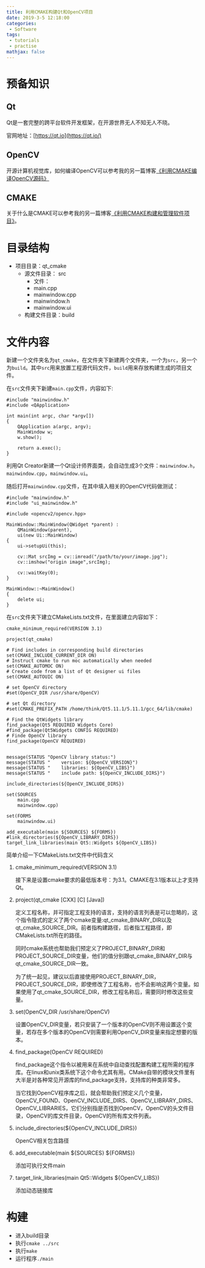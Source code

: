 ```yaml
---
title: 利用CMAKE构建Qt和OpenCV项目 
date: 2019-3-5 12:18:00
categories:
 - Software
tags: 
 - tutorials
 - practise
mathjax: false
---
```


# 预备知识

## Qt
Qt是一套完整的跨平台软件开发框架，在开源世界无人不知无人不晓。

官网地址：[https://qt.io](https://qt.io/)

## OpenCV
开源计算机视觉库，如何编译OpenCV可以参考我的另一篇博客[《利用CMAKE编译OpenCV源码》](http://yluo.name/2019/02/12/cmake_build_opencv/)

## CMAKE
关于什么是CMAKE可以参考我的另一篇博客[《利用CMAKE构建和管理软件项目》](http://yluo.name/2019/01/02/cmake/)。

# 目录结构

- 项目目录：qt_cmake
  - 源文件目录： src
    - 文件： 
    - main.cpp
    - mainwindow.cpp
    - mainwindow.h
    - mainwindow.ui
  - 构建文件目录：build


# 文件内容

新建一个文件夹名为`qt_cmake`，在文件夹下新建两个文件夹，一个为`src`，另一个为`build`。其中`src`用来放置工程源代码文件，`build`用来存放构建生成的项目文件。

在`src`文件夹下新建`main.cpp`文件，内容如下:
```
#include "mainwindow.h"
#include <QApplication>

int main(int argc, char *argv[])
{
    QApplication a(argc, argv);
    MainWindow w;
    w.show();

    return a.exec();
}
```

利用Qt Creator新建一个Qt设计师界面类，会自动生成3个文件：`mainwindow.h`，`mainwindow.cpp`，`mainwindow.ui`。

随后打开`mainwindow.cpp`文件，在其中填入相关的OpenCV代码做测试：
```
#include "mainwindow.h"
#include "ui_mainwindow.h"

#include <opencv2/opencv.hpp>

MainWindow::MainWindow(QWidget *parent) :
    QMainWindow(parent),
    ui(new Ui::MainWindow)
{
    ui->setupUi(this);

    cv::Mat srcImg = cv::imread("/path/to/your/image.jpg");
    cv::imshow("origin image",srcImg);

    cv::waitKey(0);
}

MainWindow::~MainWindow()
{
    delete ui;
}
```

在`src`文件夹下建立CMakeLists.txt文件，在里面建立内容如下：

```
cmake_minimum_required(VERSION 3.1)

project(qt_cmake)

# Find includes in corresponding build directories
set(CMAKE_INCLUDE_CURRENT_DIR ON)
# Instruct cmake to run moc automatically when needed
set(CMAKE_AUTOMOC ON)
# Create code from a list of Qt designer ui files
set(CMAKE_AUTOUIC ON)

# set OpenCV directory
#set(OpenCV_DIR /usr/share/OpenCV)

# set Qt directory
#set(CMAKE_PREFIX_PATH /home/think/Qt5.11.1/5.11.1/gcc_64/lib/cmake)

# Find the QtWidgets library
find_package(Qt5 REQUIRED Widgets Core)
#find_package(Qt5Widgets CONFIG REQUIRED)
# Finde OpenCV library
find_package(OpenCV REQUIRED)


message(STATUS "OpenCV library status:")
message(STATUS "    version: ${OpenCV_VERSION}")
message(STATUS "    libraries: ${OpenCV_LIBS}")
message(STATUS "    include path: ${OpenCV_INCLUDE_DIRS}")

include_directories(${OpenCV_INCLUDE_DIRS})

set(SOURCES
	main.cpp
	mainwindow.cpp)

set(FORMS
	mainwindow.ui)

add_executable(main ${SOURCES} ${FORMS})
#link_directories(${OpenCV_LIBRARY_DIRS})
target_link_libraries(main Qt5::Widgets ${OpenCV_LIBS})
```

简单介绍一下CMakeLists.txt文件中代码含义

1. cmake_minimum_required(VERSION 3.1)

    接下来是设置cmake要求的最低版本号：为3.1。CMAKE在3.1版本以上才支持Qt。

2. project(qt_cmake [CXX] [C] [Java])
   
    定义工程名称，并可指定工程支持的语言，支持的语言列表是可以忽略的，这个指令隐式的定义了两个cmake变量:qt_cmake_BINARY_DIR以及qt_cmake_SOURCE_DIR。前者指构建路径，后者指工程路径，即CMakeLists.txt所在的路径。

    同时cmake系统也帮助我们预定义了PROJECT_BINARY_DIR和PROJECT_SOURCE_DIR变量，他们的值分别跟qt_cmake_BINARY_DIR与qt_cmake_SOURCE_DIR一致。

    为了统一起见，建议以后直接使用PROJECT_BINARY_DIR，PROJECT_SOURCE_DIR，即使修改了工程名称，也不会影响这两个变量。如果使用了qt_cmake_SOURCE_DIR，修改工程名称后，需要同时修改这些变量。

3. set(OpenCV_DIR /usr/share/OpenCV)

    设置OpenCV_DIR变量，若只安装了一个版本的OpenCV则不用设置这个变量，若存在多个版本的OpenCV则需要利用OpenCV_DIR变量来指定想要的版本。

4. find_package(OpenCV REQUIRED)

    find_package这个指令以被用来在系统中自动查找配置构建工程所需的程序库。在linux和unix类系统下这个命令尤其有用。CMake自带的模块文件里有大半是对各种常见开源库的find_package支持，支持库的种类非常多。

    当它找到OpenCV程序库之后，就会帮助我们预定义几个变量，OpenCV_FOUND、OpenCV_INCLUDE_DIRS、OpenCV_LIBRARY_DIRS、OpenCV_LIBRARIES，它们分别指是否找到OpenCV，OpenCV的头文件目录，OpenCV的库文件目录，OpenCV的所有库文件列表。

5. include_directories(${OpenCV_INCLUDE_DIRS})

    OpenCV相关包含路径

6. add_executable(main ${SOURCES} ${FORMS})

    添加可执行文件main

7. target_link_libraries(main Qt5::Widgets ${OpenCV_LIBS})

    添加动态链接库

# 构建

- 进入build目录
- 执行`cmake ../src`
- 执行`make`
- 运行程序`./main`
